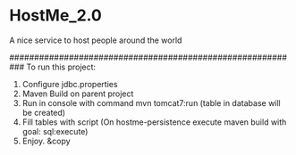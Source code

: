 # HostMe_2.0
A nice service to host people around the world

###########################################################
To run this project:
1. Configure jdbc.properties
2. Maven Build on parent project
3. Run in console with command mvn tomcat7:run (table in database will be created)
4. Fill tables with script (On hostme-persistence execute maven build with goal: sql:execute)
5. Enjoy. &copy
